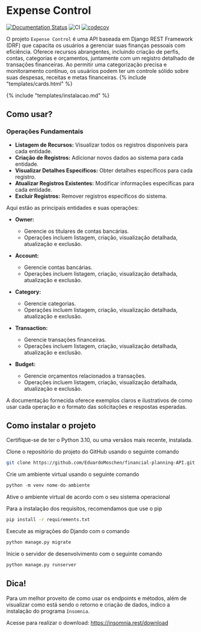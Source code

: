 # Expense Control

[![Documentation Status](https://readthedocs.org/projects/financial-planning-api/badge/?version=latest)](https://financial-planning-api.readthedocs.io/en/latest/?badge=latest) 
![CI](https://github.com/EduardoMoschen/financial-planning-API/actions/workflows/pipeline.yaml/badge.svg) 
[![codecov](https://codecov.io/gh/EduardoMoschen/financial-planning-API/graph/badge.svg?token=LZXNMFQYO8)](https://codecov.io/gh/EduardoMoschen/financial-planning-API)

O projeto `Expense Control` é uma API baseada em Django REST Framework (DRF) que capacita os usuários a gerenciar suas finanças pessoais com eficiência. Oferece recursos abrangentes, incluindo criação de perfis, contas, categorias e orçamentos, juntamente com um registro detalhado de transações financeiras. Ao permitir uma categorização precisa e monitoramento contínuo, os usuários podem ter um controle sólido sobre suas despesas, receitas e metas financeiras.
{% include "templates/cards.html" %}


{% include "templates/instalacao.md" %}

## Como usar?

### Operações Fundamentais

- **Listagem de Recursos:** Visualizar todos os registros disponíveis para cada entidade.
- **Criação de Registros:** Adicionar novos dados ao sistema para cada entidade.
- **Visualizar Detalhes Específicos:** Obter detalhes específicos para cada registro.
- **Atualizar Registros Existentes:** Modificar informações específicas para cada entidade.
- **Excluir Registros:** Remover registros específicos do sistema.

Aqui estão as principais entidades e suas operações:

* **Owner:**
    - Gerencie os titulares de contas bancárias.
    - Operações incluem listagem, criação, visualização detalhada, atualização e exclusão.

* **Account:**
    - Gerencie contas bancárias.
    - Operações incluem listagem, criação, visualização detalhada, atualização e exclusão.

* **Category:**
    - Gerencie categorias.
    - Operações incluem listagem, criação, visualização detalhada, atualização e exclusão.

* **Transaction:**
    - Gerencie transações financeiras.
    - Operações incluem listagem, criação, visualização detalhada, atualização e exclusão.

* **Budget:**
    - Gerencie orçamentos relacionados a transações.
    - Operações incluem listagem, criação, visualização detalhada, atualização e exclusão.

A documentação fornecida oferece exemplos claros e ilustrativos de como usar cada operação e o formato das solicitações e respostas esperadas. 

## Como instalar o projeto

Certifique-se de ter o Python 3.10, ou uma versãos mais recente, instalada.

Clone o repositório do projeto do GitHub usando o seguinte comando

```bash
git clone https://github.com/EduardoMoschen/financial-planning-API.git
```

Crie um ambiente virtual usando o seguinte comando

```python
python -m venv nome-do-ambiente
```

Ative o ambiente virtual de acordo com o seu sistema operacional

Para a instalação dos requisitos, recomendamos que use o pip

```bash
pip install -r requirements.txt
```

Execute as migrações do Djando com o comando
    
```python
python manage.py migrate
```

Inicie o servidor de desenvolvimento com o seguinte comando

```python
python manage.py runserver
```

## Dica!

Para um melhor proveito de como usar os endpoints e métodos, além de visualizar como está sendo o retorno e criação de dados, indico a instalação do programa `Insomnia`.

Acesse para realizar o download: <https://insomnia.rest/download>